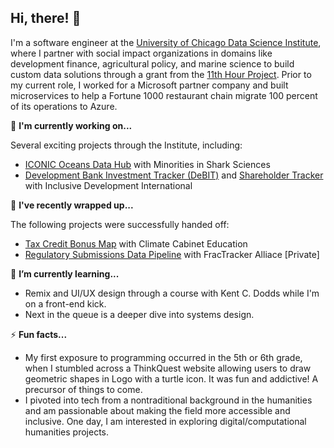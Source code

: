 ## Hi, there! 👋

I'm a software engineer at the [University of Chicago Data Science Institute](https://datascience.uchicago.edu/), where I partner with social impact organizations in domains like development finance, agricultural policy, and marine science to build custom data solutions through a grant from the [11th Hour Project](https://11thhourproject.org/). Prior to my current role, I worked for a Microsoft partner company and built  microservices to help a Fortune 1000 restaurant chain migrate 100 percent of its operations to Azure.

🔭 **I'm currently working on...**

Several exciting projects through the Institute, including:

- [ICONIC Oceans Data Hub](https://github.com/uchicago-dsi/miss-data-portal) with Minorities in Shark Sciences
- [Development Bank Investment Tracker (DeBIT)](https://github.com/uchicago-dsi/debit-scrapers) and [Shareholder Tracker](https://github.com/uchicago-dsi/debit-scrapers) with Inclusive Development International

🌯 **I've recently wrapped up...**

The following projects were successfully handed off:

- [Tax Credit Bonus Map](https://github.com/uchicago-dsi/climate-cabinet-tax-credit-map) with Climate Cabinet Education
- [Regulatory Submissions Data Pipeline](https://github.com/FracTrackerAlliance/fractracker-complaints) with FracTracker Alliace [Private]

🌱 **I’m currently learning...**

- Remix and UI/UX design through a course with Kent C. Dodds while I'm on a front-end kick.
- Next in the queue is a deeper dive into systems design.

⚡ **Fun facts...**

- My first exposure to programming occurred in the 5th or 6th grade, when I stumbled across a ThinkQuest website allowing users to draw geometric shapes in Logo with a turtle icon.  It was fun and addictive! A precursor of things to come.
- I pivoted into tech from a nontraditional background in the humanities and am passionable about making the field more accessible and inclusive. One day, I am interested in exploring digital/computational humanities projects.
